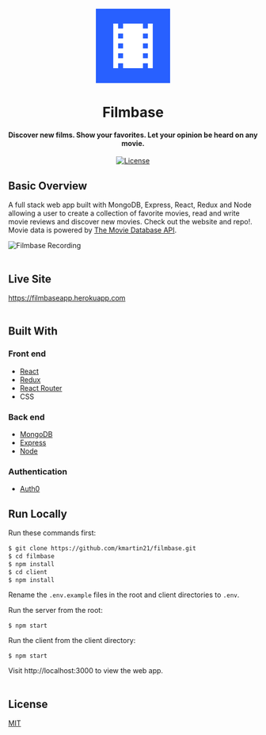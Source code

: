<p align="center"><img src="/client/src/images/logo.png" title="Filmbase logo" alt="Filmbase logo" height="150px" width="150px"></p>
                                                                                                                                
<h1 align="center">Filmbase</h1> 

<h4 align="center">Discover new films. Show your favorites. Let your opinion be heard on any movie.</h4>

<div align="center">
  <a href="http://badges.mit-license.org">
    <img src="http://img.shields.io/:license-mit-blue.svg?style=flat-square"
      alt="License" />
  </a>
</div>

## Basic Overview
A full stack web app built with MongoDB, Express, React, Redux and Node allowing a user to create a collection of favorite movies, read and write movie reviews and discover new movies. Check out the website and repo!. Movie data is powered by <a href="https://www.themoviedb.org/documentation/api">The Movie Database API</a>.

![Filmbase Recording](https://media.giphy.com/media/1hBUXvYYqvadhagtww/giphy.gif)
<br>
<br>

## Live Site
https://filmbaseapp.herokuapp.com
<br>
<br>

## Built With
### Front end
* <a href="https://reactjs.org">React</a>
* <a href="https://redux.js.org">Redux</a>
* <a href="https://github.com/ReactTraining/react-router">React Router</a>
* CSS
### Back end
* <a href="https://www.mongodb.com">MongoDB</a>
* <a href="https://expressjs.com/">Express</a>
* <a href="https://nodejs.org/en">Node</a>
### Authentication
* <a href="https://auth0.com">Auth0</a>


## Run Locally
Run these commands first:
```
$ git clone https://github.com/kmartin21/filmbase.git
$ cd filmbase
$ npm install
$ cd client
$ npm install
```
Rename the ```.env.example``` files in the root and client directories to ```.env```.

Run the server from the root:
```
$ npm start
```

Run the client from the client directory:
```
$ npm start
```

Visit http://localhost:3000 to view the web app.
<br>
<br>

## License
<a href="https://opensource.org/licenses/mit-license.php">MIT</a>
